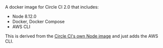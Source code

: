 A docker image for Circle CI 2.0 that includes:

- Node 8.12.0
- Docker, Docker Compose
- AWS CLI

This is derived from the [Circle CI's own Node image](https://github.com/CircleCI-Public/circleci-dockerfiles/blob/master/node/images/8.12.0-stretch/Dockerfile) and just adds the AWS CLI.
